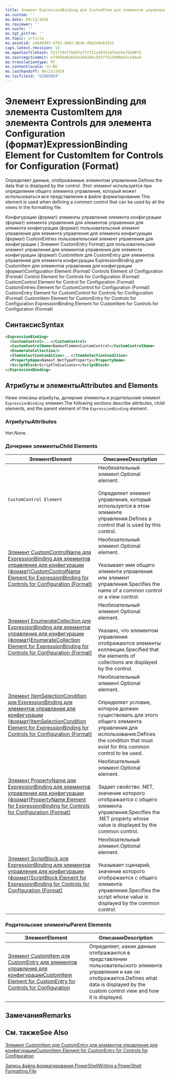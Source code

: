 ```yaml
---
title: Элемент ExpressionBinding для CustomItem для элементов управления для конфигурации (формат) | Документация Майкрософт
ms.custom: ''
ms.date: 09/13/2016
ms.reviewer: ''
ms.suite: ''
ms.tgt_pltfrm: ''
ms.topic: article
ms.assetid: c6649d07-4762-4602-9b4b-d9e2e9e63312
caps.latest.revision: 13
ms.openlocfilehash: 531ff447f8407a737131a38351d7e4c6e7da90fb
ms.sourcegitcommit: e7445ba8203da304286c591ff513900ad1c244a4
ms.translationtype: MT
ms.contentlocale: ru-RU
ms.lasthandoff: 04/23/2019
ms.locfileid: "62065954"
---
```

# <a name="expressionbinding-element-for-customitem-for-controls-for-configuration-format"></a><span data-ttu-id="6c46d-102">Элемент ExpressionBinding для элемента CustomItem для элемента Controls для элемента Configuration (формат)</span><span class="sxs-lookup"><span data-stu-id="6c46d-102">ExpressionBinding Element for CustomItem for Controls for Configuration (Format)</span></span>

<span data-ttu-id="6c46d-103">Определяет данные, отображаемые элементом управления.</span><span class="sxs-lookup"><span data-stu-id="6c46d-103">Defines the data that is displayed by the control.</span></span> <span data-ttu-id="6c46d-104">Этот элемент используется при определении общего элемента управления, который может использоваться все представления в файле форматирования.</span><span class="sxs-lookup"><span data-stu-id="6c46d-104">This element is used when defining a common control that can be used by all the views in the formatting file.</span></span>

<span data-ttu-id="6c46d-105">Конфигурации (формат) элементы управления элемента конфигурации (формат) элемента управления для элементов управления для элемента конфигурации (формат) пользовательский элемент управления для элемента управления для элемента конфигурации (формат) CustomEntries пользовательский элемент управления для конфигурации ( Элемент CustomEntry Format) для пользовательский элемент управления для элементов управления для элемента конфигурации (формат) CustomItem для CustomEntry для элементов управления для элемента конфигурации ExpressionBinding для CustomItem для элементов управления для конфигурации (формат)</span><span class="sxs-lookup"><span data-stu-id="6c46d-105">Configuration Element (Format) Controls Element of Configuration (Format) Control Element for Controls for Configuration (Format) CustomControl Element for Control for Configuration (Format) CustomEntries Element for CustomControl for Configuration (Format) CustomEntry Element for CustomControl for Controls for Configuration (Format) CustomItem Element for CustomEntry for Controls for Configuration ExpressionBinding Element for CustomItem for Controls for Configuration (Format)</span></span>

## <a name="syntax"></a><span data-ttu-id="6c46d-106">Синтаксис</span><span class="sxs-lookup"><span data-stu-id="6c46d-106">Syntax</span></span>

```xml
<ExpressionBinding>
  <CustomControl>...</CustomControl>
  <CustomControlName>NameofCommonCustomControl</CustomControlName>
  <EnumerateCollection/>
  <ItemSelectionCondition>...</ItemSelectionCondition>
  <PropertyName>Nameof.NetTypeProperty</PropertyName>
  <ScriptBlock>ScriptToEvaluate></ScriptBlock>
</ExpressionBinding>
```

## <a name="attributes-and-elements"></a><span data-ttu-id="6c46d-107">Атрибуты и элементы</span><span class="sxs-lookup"><span data-stu-id="6c46d-107">Attributes and Elements</span></span>

<span data-ttu-id="6c46d-108">Ниже описаны атрибуты, дочерние элементы и родительский элемент `ExpressionBinding` элемент.</span><span class="sxs-lookup"><span data-stu-id="6c46d-108">The following sections describe attributes, child elements, and the parent element of the `ExpressionBinding` element.</span></span>

### <a name="attributes"></a><span data-ttu-id="6c46d-109">Атрибуты</span><span class="sxs-lookup"><span data-stu-id="6c46d-109">Attributes</span></span>

<span data-ttu-id="6c46d-110">Нет.</span><span class="sxs-lookup"><span data-stu-id="6c46d-110">None.</span></span>

### <a name="child-elements"></a><span data-ttu-id="6c46d-111">Дочерние элементы</span><span class="sxs-lookup"><span data-stu-id="6c46d-111">Child Elements</span></span>

|<span data-ttu-id="6c46d-112">Элемент</span><span class="sxs-lookup"><span data-stu-id="6c46d-112">Element</span></span>|<span data-ttu-id="6c46d-113">Описание</span><span class="sxs-lookup"><span data-stu-id="6c46d-113">Description</span></span>|
|-------------|-----------------|
|`CustomControl Element`|<span data-ttu-id="6c46d-114">Необязательный элемент.</span><span class="sxs-lookup"><span data-stu-id="6c46d-114">Optional element.</span></span><br /><br /> <span data-ttu-id="6c46d-115">Определяет элемент управления, который используется в этом элементе управления.</span><span class="sxs-lookup"><span data-stu-id="6c46d-115">Defines a control that is used by this control.</span></span>|
|[<span data-ttu-id="6c46d-116">Элемент CustomControlName для ExpressionBinding для элементов управления для конфигурации (формат)</span><span class="sxs-lookup"><span data-stu-id="6c46d-116">CustomControlName Element for ExpressionBinding for Controls for Configuration (Format)</span></span>](./customcontrolname-element-for-expressionbinding-for-controls-for-configuration-format.md)|<span data-ttu-id="6c46d-117">Необязательный элемент.</span><span class="sxs-lookup"><span data-stu-id="6c46d-117">Optional element.</span></span><br /><br /> <span data-ttu-id="6c46d-118">Указывает имя общего элемента управления или элемент управления.</span><span class="sxs-lookup"><span data-stu-id="6c46d-118">Specifies the name of a common control or a view control.</span></span>|
|[<span data-ttu-id="6c46d-119">Элемент EnumerateCollection для ExpressionBinding для элементов управления для конфигурации (формат)</span><span class="sxs-lookup"><span data-stu-id="6c46d-119">EnumerateCollection Element for ExpressionBinding for Controls for Configuration (Format)</span></span>](./enumeratecollection-element-for-expressionbinding-for-controls-for-configuration-format.md)|<span data-ttu-id="6c46d-120">Необязательный элемент.</span><span class="sxs-lookup"><span data-stu-id="6c46d-120">Optional element.</span></span><br /><br /> <span data-ttu-id="6c46d-121">Указано, что элементом управления отображаются элементы коллекции.</span><span class="sxs-lookup"><span data-stu-id="6c46d-121">Specified that the elements of collections are displayed by the control.</span></span>|
|[<span data-ttu-id="6c46d-122">Элемент ItemSelectionCondition для ExpressionBinding для элементов управления для конфигурации (формат)</span><span class="sxs-lookup"><span data-stu-id="6c46d-122">ItemSelectionCondition Element for ExpressionBinding for Controls for Configuration (Format)</span></span>](./itemselectioncondition-element-for-expressionbinding-for-controls-for-configuration-format.md)|<span data-ttu-id="6c46d-123">Необязательный элемент.</span><span class="sxs-lookup"><span data-stu-id="6c46d-123">Optional element.</span></span><br /><br /> <span data-ttu-id="6c46d-124">Определяет условие, которое должен существовать для этого общего элемента управления для использования.</span><span class="sxs-lookup"><span data-stu-id="6c46d-124">Defines the condition that must exist for this common control to be used.</span></span>|
|[<span data-ttu-id="6c46d-125">Элемент PropertyName для ExpressionBinding для элементов управления для конфигурации (формат)</span><span class="sxs-lookup"><span data-stu-id="6c46d-125">PropertyName Element for ExpressionBinding for Controls for Configuration (Format)</span></span>](./propertyname-element-for-expressionbinding-for-controls-for-configuration-format.md)|<span data-ttu-id="6c46d-126">Необязательный элемент.</span><span class="sxs-lookup"><span data-stu-id="6c46d-126">Optional element.</span></span><br /><br /> <span data-ttu-id="6c46d-127">Задает свойство .NET, значение которого отображается с общего элемента управления.</span><span class="sxs-lookup"><span data-stu-id="6c46d-127">Specifies the .NET property whose value is displayed by the common control.</span></span>|
|[<span data-ttu-id="6c46d-128">Элемент ScriptBlock для ExpressionBinding для элементов управления для конфигурации (формат)</span><span class="sxs-lookup"><span data-stu-id="6c46d-128">ScriptBlock Element for ExpressionBinding for Controls for Configuration (Format)</span></span>](./scriptblock-element-for-expressionbinding-for-controls-for-configuration-format.md)|<span data-ttu-id="6c46d-129">Необязательный элемент.</span><span class="sxs-lookup"><span data-stu-id="6c46d-129">Optional element.</span></span><br /><br /> <span data-ttu-id="6c46d-130">Указывает сценарий, значение которого отображается с общего элемента управления.</span><span class="sxs-lookup"><span data-stu-id="6c46d-130">Specifies the script whose value is displayed by the common control.</span></span>|

### <a name="parent-elements"></a><span data-ttu-id="6c46d-131">Родительские элементы</span><span class="sxs-lookup"><span data-stu-id="6c46d-131">Parent Elements</span></span>

|<span data-ttu-id="6c46d-132">Элемент</span><span class="sxs-lookup"><span data-stu-id="6c46d-132">Element</span></span>|<span data-ttu-id="6c46d-133">Описание</span><span class="sxs-lookup"><span data-stu-id="6c46d-133">Description</span></span>|
|-------------|-----------------|
|[<span data-ttu-id="6c46d-134">Элемент CustomItem для CustomEntry для элементов управления для конфигурации</span><span class="sxs-lookup"><span data-stu-id="6c46d-134">CustomItem Element for CustomEntry for Controls for Configuration</span></span>](./customitem-element-for-customentry-for-controls-for-configuration-format.md)|<span data-ttu-id="6c46d-135">Определяет, какие данные отображаются в представлении пользовательского элемента управления и как он отображается.</span><span class="sxs-lookup"><span data-stu-id="6c46d-135">Defines what data is displayed by the custom control view and how it is displayed.</span></span>|

## <a name="remarks"></a><span data-ttu-id="6c46d-136">Замечания</span><span class="sxs-lookup"><span data-stu-id="6c46d-136">Remarks</span></span>

## <a name="see-also"></a><span data-ttu-id="6c46d-137">См. также</span><span class="sxs-lookup"><span data-stu-id="6c46d-137">See Also</span></span>

[<span data-ttu-id="6c46d-138">Элемент CustomItem для CustomEntry для элементов управления для конфигурации</span><span class="sxs-lookup"><span data-stu-id="6c46d-138">CustomItem Element for CustomEntry for Controls for Configuration</span></span>](./customitem-element-for-customentry-for-controls-for-configuration-format.md)

[<span data-ttu-id="6c46d-139">Запись файла форматирования PowerShell</span><span class="sxs-lookup"><span data-stu-id="6c46d-139">Writing a PowerShell Formatting File</span></span>](./writing-a-powershell-formatting-file.md)

